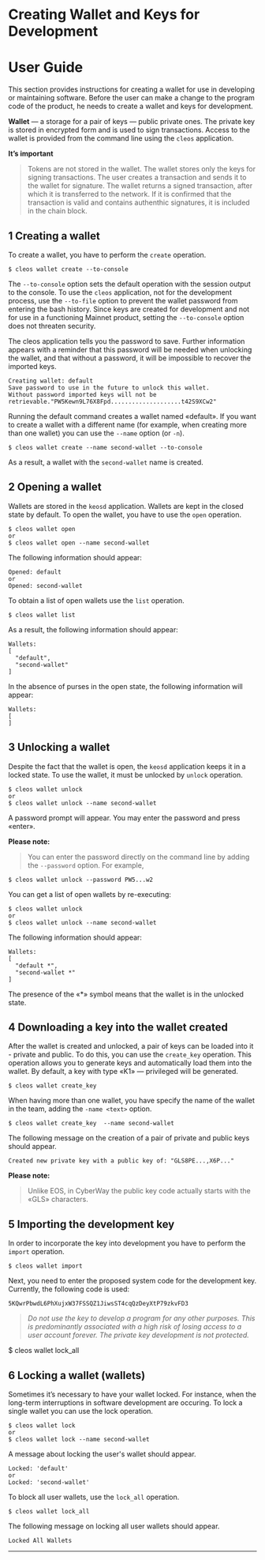# Creating Wallet and Keys for Development
# User Guide

This section provides instructions for creating a wallet for use in developing or maintaining software. Before the user can make a change to the program code of the product, he needs to create a wallet and keys for development.  

**Wallet** — a storage for a pair of keys — public private ones. The private key is stored in encrypted form and is used to sign transactions. Access to the wallet is provided from the command line using the `cleos` application.  

**It’s important**  
> Tokens are not stored in the wallet. The wallet stores only the keys for signing transactions. The user creates a transaction and sends it to the wallet for signature. The wallet returns a signed transaction, after which it is transferred to the network. If it is confirmed that the transaction is valid and contains authenthic signatures, it is included in the chain block.


## 1 Creating a wallet  

To create a wallet, you have to perform the `create` operation.
```
$ cleos wallet create --to-console
```
The `--to-console` option sets the default operation with the session output to the console. To use the `cleos` application, not for the development process, use the `--to-file` option to prevent the wallet password from entering the bash history. Since keys are created for development and not for use in a functioning Mainnet product, setting the `--to-console` option does not threaten security.  

The cleos application tells you the password to save. Further information appears with a reminder that this password will be needed when unlocking the wallet, and that without a password, it will be impossible to recover the imported keys.  
```
Creating wallet: default
Save password to use in the future to unlock this wallet.
Without password imported keys will not be retrievable."PW5Kewn9L76X8Fpd....................t42S9XCw2"
```
Running the default command creates a wallet named «default». If you want to create a wallet with a different name (for example, when creating more than one wallet) you can use the `--name` option (or `-n`).
```
$ cleos wallet create --name second-wallet --to-console
```
As a result, a wallet with the `second-wallet` name is created.

## 2 Opening a wallet
Wallets are stored in the `keosd` application. Wallets are kept in the closed state by default. To open the wallet, you have to use the `open` operation.
```
$ cleos wallet open
or
$ cleos wallet open --name second-wallet
```
The following information should appear:
```
Opened: default
or
Opened: second-wallet
```

To obtain a list of open wallets use the `list` operation. 
```
$ cleos wallet list
```

As a result, the following information should appear:
```
Wallets:
[
  "default",
  "second-wallet"
]
```

In the absence of purses in the open state, the following information will appear:
```
Wallets:
[
]
```

## 3 Unlocking a wallet

Despite the fact that the wallet is open, the `keosd` application keeps it in a locked 
state. To use the wallet, it must be unlocked by `unlock` operation.
```
$ cleos wallet unlock
or
$ cleos wallet unlock --name second-wallet
```
A password prompt will appear. You may enter the password and press «enter».  

**Please note:**  
> You can enter the password directly on the command line by adding the `--password` option. For example,
 
```
$ cleos wallet unlock --password PW5...w2
```
You can get a list of open wallets by re-executing: 
```
$ cleos wallet unlock
or
$ cleos wallet unlock --name second-wallet
```

The following information should appear:  
```
Wallets:
[
  "default *",
  "second-wallet *"
]
```
The presence of the «*» symbol means that the wallet is in the unlocked state.

## 4 Downloading a key into the wallet created

After the wallet is created and unlocked, a pair of keys can be loaded into it - private and public. To do this, you can use the `create_key` operation. This operation allows you to generate keys and automatically load them into the wallet. By default, a key with type «K1» — privileged will be generated.
```
$ cleos wallet create_key
```
When having more than one wallet, you have specify the name of the wallet in the team, adding the `-name <text>` option.
```
$ cleos wallet create_key  --name second-wallet
```

The following message on the creation of a pair of private and public keys should appear. 
```
Created new private key with a public key of: "GLS8PE...,X6P..."
```
**Please note:**  
> Unlike EOS, in CyberWay the public key code actually starts with the «GLS» characters.

## 5 Importing the development key
In order to incorporate the key into development you have to perform the `import` operation. 
```
$ cleos wallet import
```
Next, you need to enter the proposed system code for the development key. Currently, the following code is used:
```
5KQwrPbwdL6PhXujxW37FSSQZ1JiwsST4cqQzDeyXtP79zkvFD3
```
 > *Do not use the key to develop a program for any other purposes. This is predominantly associated with a high risk of losing access to a user account forever. The private key development is not protected.*

$ cleos wallet lock_all

## 6 Locking a wallet (wallets)
Sometimes it’s necessary to have your wallet locked. For instance, when the long-term interruptions in software development are occuring. To lock a single wallet you can use the lock operation. 
```
$ cleos wallet lock
or
$ cleos wallet lock --name second-wallet
```

A message about locking the user's wallet should appear.
```
Locked: 'default'
or
Locked: 'second-wallet'
```

To block all user wallets, use the `lock_all` operation.

```
$ cleos wallet lock_all
``` 
The following message on locking all user wallets should appear.
```
Locked All Wallets
```
****

